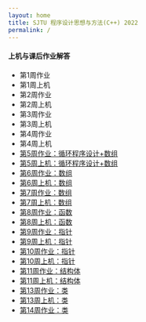 ```yaml
---
layout: home
title: SJTU 程序设计思想与方法(C++) 2022
permalink: /
---
```

#### 上机与课后作业解答

 - 第1周作业
 - 第1周上机
 - 第2周作业
 - 第2周上机
 - 第3周作业
 - 第3周上机
 - 第4周作业
 - 第4周上机
 - [第5周作业：循环程序设计+数组](_pages/hw05.md)
 - [第5周上机：循环程序设计+数组](_pages/lab05.md)
 - [第6周作业：数组](_pages/hw06.md)
 - [第6周上机：数组](_pages/lab06.md)
 - [第7周作业：数组](_pages/hw07.md)
 - [第7周上机：数组](_pages/lab07.md)
 - [第8周作业：函数](_pages/hw08.md)
 - [第8周上机：函数](_pages/lab08.md)
 - [第9周作业：指针](_pages/hw09.md)
 - [第9周上机：指针](_pages/lab09.md)
 - [第10周作业：指针](_pages/hw10.md)
 - [第10周上机：指针](_pages/lab10.md)
 - [第11周作业：结构体](_pages/hw11.md)
 - [第11周上机：结构体](_pages/lab11.md)
 - [第13周作业：类](_pages/hw13.md)
 - [第13周上机：类](_pages/lab13.md)
 - [第14周作业：类](_pages/hw14.md)
